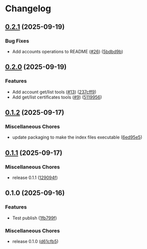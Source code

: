 # Changelog

## [0.2.1](https://github.com/OctopusDeploy/mcp-server/compare/v0.2.0...v0.2.1) (2025-09-19)


### Bug Fixes

* Add accounts operations to README ([#26](https://github.com/OctopusDeploy/mcp-server/issues/26)) ([5bdbd9b](https://github.com/OctopusDeploy/mcp-server/commit/5bdbd9b7bbfe42467d5b1de039fb53fe68abe7ce))

## [0.2.0](https://github.com/OctopusDeploy/mcp-server/compare/v0.1.2...v0.2.0) (2025-09-19)


### Features

* Add account get/list tools ([#13](https://github.com/OctopusDeploy/mcp-server/issues/13)) ([237cff9](https://github.com/OctopusDeploy/mcp-server/commit/237cff94c676b8336a18b6b205f139046f2e3693))
* Add get/list certificates tools ([#9](https://github.com/OctopusDeploy/mcp-server/issues/9)) ([5119956](https://github.com/OctopusDeploy/mcp-server/commit/511995667378df220d0537a3c1ca5aa1a6bc18fe))

## [0.1.2](https://github.com/OctopusDeploy/mcp-server/compare/v0.1.1...v0.1.2) (2025-09-17)


### Miscellaneous Chores

* update packaging to make the index files executable ([6ed95e5](https://github.com/OctopusDeploy/mcp-server/commit/6ed95e559b8dff2f76bebd361d131770346dcb89))

## [0.1.1](https://github.com/OctopusDeploy/mcp-server/compare/v0.1.0...v0.1.1) (2025-09-17)


### Miscellaneous Chores

* release 0.1.1 ([129094f](https://github.com/OctopusDeploy/mcp-server/commit/129094f005e67a9475b8892b05db089871d0ab47))

## 0.1.0 (2025-09-16)


### Features

* Test publish ([1fb799f](https://github.com/OctopusDeploy/mcp-server/commit/1fb799f611236062ab65f78cafb293c25d03f561))


### Miscellaneous Chores

* release 0.1.0 ([d61cfb5](https://github.com/OctopusDeploy/mcp-server/commit/d61cfb5cefc4be35b0e0406b8cd00d216cfdd6a7))

